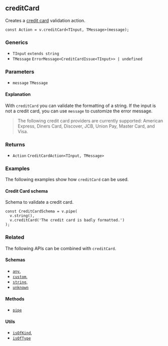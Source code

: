 creditCard
----------

Creates a [credit card](https://en.wikipedia.org/wiki/Payment_card_number) validation action.

    const Action = v.creditCard<TInput, TMessage>(message);
    

### Generics

*   `TInput` `extends string`
*   `TMessage` `ErrorMessage<CreditCardIssue<TInput>> | undefined`

### Parameters

*   `message` `TMessage`

#### Explanation

With `creditCard` you can validate the formatting of a string. If the input is not a credit card, you can use `message` to customize the error message.

> The following credit card providers are currently supported: American Express, Diners Card, Discover, JCB, Union Pay, Master Card, and Visa.

### Returns

*   `Action` `CreditCardAction<TInput, TMessage>`

### Examples

The following examples show how `creditCard` can be used.

#### Credit Card schema

Schema to validate a credit card.

    const CreditCardSchema = v.pipe(
      v.string(),
      v.creditCard('The credit card is badly formatted.')
    );
    

### Related

The following APIs can be combined with `creditCard`.

#### Schemas

*   [`any`](any.md),
*   [`custom`](custom.md),
*   [`string`](string.md),
*   [`unknown`](unknown.md)

#### Methods

*   [`pipe`](pipe.md)

#### Utils

*   [`isOfKind`](isOfKind.md),
*   [`isOfType`](isOfType.md)